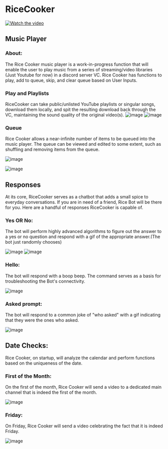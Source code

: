 # RiceCooker

[![Watch the video](https://img.youtube.com/vi/YvRPhStG14o/0.jpg)](https://www.youtube.com/watch?v=YvRPhStG14o)

## Music Player

### About:

The Rice Cooker music player is a work-in-progress function that will enable the user to play music from a series of streaming/video libraries (Just Youtube for now) in a discord server VC. Rice Cooker has functions to play, add to queue, skip, and clear queue based on User Inputs. 

### Play and Playlists
RiceCooker can take public/unlisted YouTube playlists or singular songs, download them locally, and spit the resulting download back through the VC, maintaining the sound quality of the original video(s).
![image](https://github.com/FavourAdekola/RiceCooker/assets/100747801/3ccc3cc5-b8de-4ddf-b40c-7f180101eb4f)
![image](https://github.com/FavourAdekola/RiceCooker/assets/100747801/afa0f546-5bd4-49a8-9d2e-3bf7601f730f)

### Queue
Rice Cooker allows a near-infinite number of items to be queued into the music player. The queue can be viewed and edited to some extent, such as shuffling and removing items from the queue.

![image](https://github.com/FavourAdekola/RiceCooker/assets/100747801/8917c3ae-dd43-4f67-8a46-7d319bca91f9)

![image](https://github.com/FavourAdekola/RiceCooker/assets/100747801/a0186a53-d349-4e97-b4e2-3d3abb96848d)




## Responses
At its core, RiceCooker serves as a chatbot that adds a small spice to everyday conversations. If you are in need of a friend, Rice Bot will be there for you. Here are a handful of responses RiceCooker is capable of. 

### Yes OR No:
The bot will perform highly advanced algorithms to figure out the answer to a yes or no question and respond with a gif of the appropriate answer.(The bot just randomly chooses)

![image](https://github.com/FavourAdekola/RiceCooker/assets/100747801/e80729dd-93a9-4fc9-9057-8e0d00199d4c)
![image](https://github.com/FavourAdekola/RiceCooker/assets/100747801/7414aeba-bd9b-4a77-9bf7-3d7ae0d6c4f7)

### Hello:
The bot will respond with a boop beep. The command serves as a basis for troubleshooting the Bot's connectivity. 

![image](https://github.com/FavourAdekola/RiceCooker/assets/100747801/8a58321a-8e2e-42d0-b780-78d8c6306a48)

### Asked prompt:
The bot will respond to a common joke of "who asked" with a gif indicating that they were the ones who asked. 

![image](https://github.com/FavourAdekola/RiceCooker/assets/100747801/3a6b3f9c-f2a4-4c82-aecd-939de7eb0c5b)

## Date Checks:
Rice Cooker, on startup, will analyze the calendar and perform functions based on the uniqueness of the date.

### First of the Month:
On the first of the month, Rice Cooker will send a video to a dedicated main channel that is indeed the first of the month.

![image](https://github.com/FavourAdekola/RiceCooker/assets/100747801/543579b0-1118-4692-844c-395a9c026024)


### Friday:
On Friday, Rice Cooker will send a video celebrating the fact that it is indeed Friday. 

![image](https://github.com/FavourAdekola/RiceCooker/assets/100747801/3149a8e4-d164-499d-974e-de7617016822)
